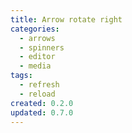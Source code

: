 ```yaml
---
title: Arrow rotate right
categories:
  - arrows
  - spinners
  - editor
  - media
tags:
  - refresh
  - reload
created: 0.2.0
updated: 0.7.0
---
```

